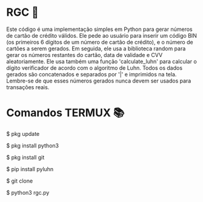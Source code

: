 # RGC 🔐

Este código é uma implementação simples em Python para gerar números de cartão de crédito válidos. Ele pede ao usuário para inserir um código BIN (os primeiros 6 dígitos de um número de cartão de crédito), e o número de cartões a serem gerados. Em seguida, ele usa a biblioteca random para gerar os números restantes do cartão, data de validade e CVV aleatoriamente. Ele usa também uma função 'calculate_luhn' para calcular o dígito verificador de acordo com o algoritmo de Luhn. Todos os dados gerados são concatenados e separados por '|' e imprimidos na tela.
Lembre-se de que esses números gerados nunca devem ser usados para transações reais.

<h1>Comandos TERMUX 📚</h1>

$ pkg update

$ pkg install python3

$ pkg install git

$ pip install pyluhn

$ git clone 

$ python3 rgc.py
